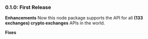 ### 0.1.0: First Release

**Enhancements**
Now this node package supports the API for all **(133 exchanges) crypto exchanges** APIs in the world.

**Fixes**